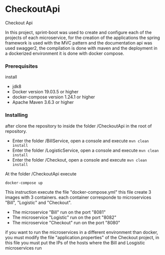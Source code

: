 # CheckoutApi
Checkout Api

In this project, sprint-boot was used to create and configure each of the projects of each microservice, 
for the creation of the applications the spring framework is used with the MVC pattern and the documentation api
was used swagger2, the compilation is done with maven and the deployment in a dockerized environment it is done with docker compose.

### Prerequisites
install
* jdk8
* Docker version 19.03.5 or higher
* docker-compose version 1.24.1 or higher
* Apache Maven 3.6.3 or higher

### Installing
after clone the repository to inside the folder /CheckoutApi in the root of repository.

* Enter the folder /BillService, open a console and execute ```mvn clean install```
* Enter the folder /LogisticService, open a console and execute ```mvn clean install```
* Enter the folder /Checkout, open a console and execute ```mvn clean install```

At the folder /CheckoutApi execute
```
docker-compose up
```
This instruction execute the file "docker-compose.yml" this file create 3 images with 3 containers.
each container corresponde to microservices "Bill", "Logistic" and "Checkout".
* The microservice "Bill" run on the port "8081"
* The microservice "Logistic" run on the port "8082"
* The microservice "Checkout" run on the port "8080"


if you want to run the microservices in a different environment than docker, you must modify the file 
"application.properties" of the Checkout project, in this file you must put the IPs of the hosts where
the Bill and Losgistic microservices run





